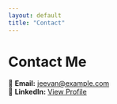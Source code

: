 ```yaml
---
layout: default
title: "Contact"
---
```


# Contact Me

📧 **Email:** [jeevan@example.com](mailto:patiljeevanr@gmail.com)  
🔗 **LinkedIn:** [View Profile](#)  
